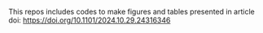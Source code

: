 This repos includes codes to make figures and tables presented in article doi: https://doi.org/10.1101/2024.10.29.24316346
